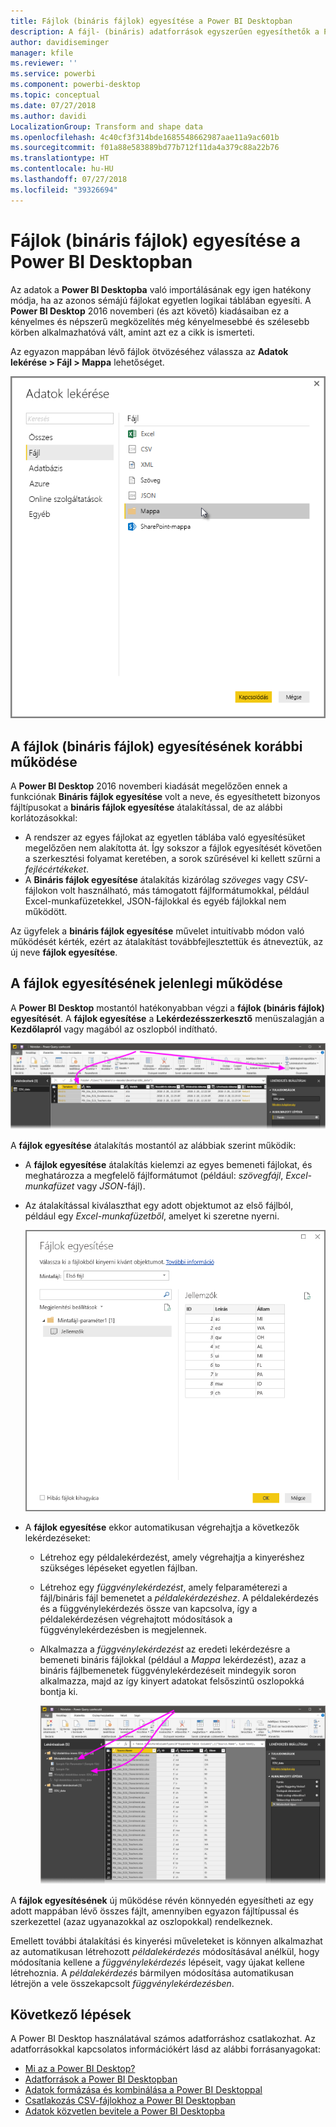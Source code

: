 ```yaml
---
title: Fájlok (bináris fájlok) egyesítése a Power BI Desktopban
description: A fájl- (bináris) adatforrások egyszerűen egyesíthetők a Power BI Desktopban
author: davidiseminger
manager: kfile
ms.reviewer: ''
ms.service: powerbi
ms.component: powerbi-desktop
ms.topic: conceptual
ms.date: 07/27/2018
ms.author: davidi
LocalizationGroup: Transform and shape data
ms.openlocfilehash: 4c40cf3f314bde1685548662987aae11a9ac601b
ms.sourcegitcommit: f01a88e583889bd77b712f11da4a379c88a22b76
ms.translationtype: HT
ms.contentlocale: hu-HU
ms.lasthandoff: 07/27/2018
ms.locfileid: "39326694"
---
```

# <a name="combine-files-binaries-in-power-bi-desktop"></a>Fájlok (bináris fájlok) egyesítése a Power BI Desktopban
Az adatok a **Power BI Desktopba** való importálásának egy igen hatékony módja, ha az azonos sémájú fájlokat egyetlen logikai táblában egyesíti. A **Power BI Desktop** 2016 novemberi (és azt követő) kiadásaiban ez a kényelmes és népszerű megközelítés még kényelmesebbé és szélesebb körben alkalmazhatóvá vált, amint azt ez a cikk is ismerteti.

Az egyazon mappában lévő fájlok ötvözéséhez válassza az **Adatok lekérése > Fájl > Mappa** lehetőséget.

![](media/desktop-combine-binaries/combine-binaries_1.png)

## <a name="previous-combine-files-binaries-behavior"></a>A fájlok (bináris fájlok) egyesítésének korábbi működése
A **Power BI Desktop** 2016 novemberi kiadását megelőzően ennek a funkciónak **Bináris fájlok egyesítése** volt a neve, és egyesíthetett bizonyos fájltípusokat a **bináris fájlok egyesítése** átalakítással, de az alábbi korlátozásokkal:

* A rendszer az egyes fájlokat az egyetlen táblába való egyesítésüket megelőzően nem alakította át. Így sokszor a fájlok egyesítését követően a szerkesztési folyamat keretében, a sorok szűrésével ki kellett szűrni a *fejlécértékeket*.
* A **Bináris fájlok egyesítése** átalakítás kizárólag *szöveges* vagy *CSV*-fájlokon volt használható, más támogatott fájlformátumokkal, például Excel-munkafüzetekkel, JSON-fájlokkal és egyéb fájlokkal nem működött.

Az ügyfelek a **bináris fájlok egyesítése** művelet intuitívabb módon való működését kérték, ezért az átalakítást továbbfejlesztettük és átneveztük, az új neve **fájlok egyesítése**.

## <a name="current-combine-files-behavior"></a>A fájlok egyesítésének jelenlegi működése
A **Power BI Desktop** mostantól hatékonyabban végzi a  **fájlok (bináris fájlok) egyesítését**. A **fájlok egyesítése** a **Lekérdezésszerkesztő** menüszalagján a **Kezdőlapról** vagy magából az oszlopból indítható.

![](media/desktop-combine-binaries/combine-binaries_2a.png)

A **fájlok egyesítése** átalakítás mostantól az alábbiak szerint működik:

* A **fájlok egyesítése** átalakítás kielemzi az egyes bemeneti fájlokat, és meghatározza a megfelelő fájlformátumot (például: *szövegfájl*, *Excel-munkafüzet* vagy *JSON*-fájl).
* Az átalakítással kiválaszthat egy adott objektumot az első fájlból, például egy *Excel-munkafüzetből*, amelyet ki szeretne nyerni.
  
  ![](media/desktop-combine-binaries/combine-binaries_3.png)
* A **fájlok egyesítése** ekkor automatikusan végrehajtja a következők lekérdezéseket:
  
  * Létrehoz egy példalekérdezést, amely végrehajtja a kinyeréshez szükséges lépéseket egyetlen fájlban.
  * Létrehoz egy *függvénylekérdezést*, amely felparaméterezi a fájl/bináris fájl bemenetet a *példalekérdezéshez*. A példalekérdezés és a függvénylekérdezés össze van kapcsolva, így a példalekérdezésen végrehajtott módosítások a függvénylekérdezésben is megjelennek.
  * Alkalmazza a *függvénylekérdezést* az eredeti lekérdezésre a bemeneti bináris fájlokkal (például a *Mappa* lekérdezést), azaz a bináris fájlbemenetek függvénylekérdezéseit mindegyik soron alkalmazza, majd az így kinyert adatokat felsőszintű oszlopokká bontja ki.
    
    ![](media/desktop-combine-binaries/combine-binaries_4.png)

A **fájlok egyesítésének** új működése révén könnyedén egyesítheti az egy adott mappában lévő összes fájlt, amennyiben egyazon fájltípussal és szerkezettel (azaz ugyanazokkal az oszlopokkal) rendelkeznek.

Emellett további átalakítási és kinyerési műveleteket is könnyen alkalmazhat az automatikusan létrehozott *példalekérdezés* módosításával anélkül, hogy módosítania kellene a *függvénylekérdezés* lépéseit, vagy újakat kellene létrehoznia. A *példalekérdezés* bármilyen módosítása automatikusan létrejön a vele összekapcsolt *függvénylekérdezésben*.

## <a name="next-steps"></a>Következő lépések
A Power BI Desktop használatával számos adatforráshoz csatlakozhat. Az adatforrásokkal kapcsolatos információkért lásd az alábbi forrásanyagokat:

* [Mi az a Power BI Desktop?](desktop-what-is-desktop.md)
* [Adatforrások a Power BI Desktopban](desktop-data-sources.md)
* [Adatok formázása és kombinálása a Power BI Desktoppal](desktop-shape-and-combine-data.md)
* [Csatlakozás CSV-fájlokhoz a Power BI Desktopban](desktop-connect-csv.md)   
* [Adatok közvetlen bevitele a Power BI Desktopba](desktop-enter-data-directly-into-desktop.md)   

